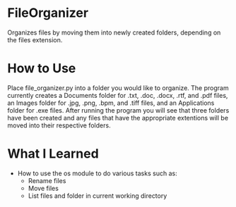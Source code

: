 # FileOrganizer
Organizes files by moving them into newly created folders, depending on the files extension.

# How to Use
Place file_organizer.py into a folder you would like to organize. The program currently creates
a Documents folder for .txt, .doc, .docx, .rtf, and .pdf files, an Images folder for .jpg, .png,
.bpm, and .tiff files, and an Applications folder for .exe files. After running the program
you will see that three folders have been created and any files that have the appropriate
extentions will be moved into their respective folders.

# What I Learned
* How to use the os module to do various tasks such as:
  * Rename files
  * Move files
  * List files and folder in current working directory
